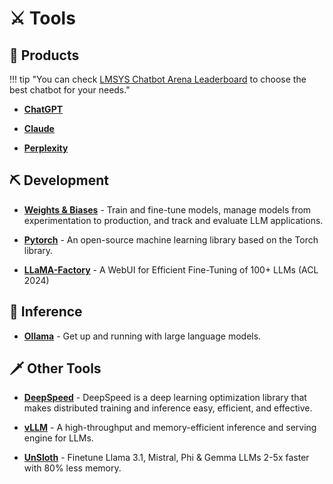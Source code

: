 # ⚔️ Tools

## 🤖 Products

!!! tip "You can check [LMSYS Chatbot Arena Leaderboard](https://huggingface.co/spaces/lmsys/chatbot-arena-leaderboard) to choose the best chatbot for your needs."

- [**ChatGPT**](https://chatgpt.com/)

- [**Claude**](https://claude.ai/chat)

- [**Perplexity**](https://www.perplexity.ai/)

## ⛏️ Development

- [**Weights & Biases**](https://wandb.ai/site) - Train and fine-tune models, manage models from experimentation to production, and track and evaluate LLM applications.

- [**Pytorch**](https://pytorch.org/) - An open-source machine learning library based on the Torch library.

- [**LLaMA-Factory**](https://github.com/hiyouga/LLaMA-Factory) - A WebUI for Efficient Fine-Tuning of 100+ LLMs (ACL 2024)

## 🏹 Inference

- [**Ollama**](https://github.com/ollama/ollama) - Get up and running with large language models.

## 🗡️ Other Tools

- [**DeepSpeed**](https://github.com/microsoft/DeepSpeed) - DeepSpeed is a deep learning optimization library that makes distributed training and inference easy, efficient, and effective.

- [**vLLM**](https://github.com/vllm-project/vllm) - A high-throughput and memory-efficient inference and serving engine for LLMs.

- [**UnSloth**](https://github.com/unslothai/unsloth) - Finetune Llama 3.1, Mistral, Phi & Gemma LLMs 2-5x faster with 80% less memory.